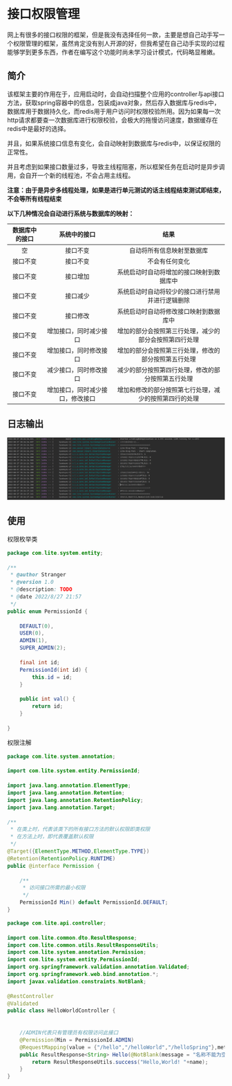 # 接口权限管理

网上有很多的接口权限的框架，但是我没有选择任何一款，主要是想自己动手写一个权限管理的框架，虽然肯定没有别人开源的好，但我希望在自己动手实现的过程能够学到更多东西，作者在编写这个功能时尚未学习设计模式，代码略显稚嫩。



## 简介

该框架主要的作用在于，应用启动时，会自动扫描整个应用的controller与api接口方法，获取spring容器中的信息，包装成java对象，然后存入数据库与redis中，数据库用于数据持久化，而redis用于用户访问时权限校验所用。因为如果每一次http请求都要查一次数据库进行权限校验，会极大的拖慢访问速度，数据缓存在redis中是最好的选择。

并且，如果系统接口信息有变化，会自动映射到数据库与redis中，以保证权限的正常性。

并且考虑到如果接口数量过多，导致主线程阻塞，所以框架任务在启动时是异步调用，会自开一个新的线程池，不会占用主线程。



**注意：由于是异步多线程处理，如果是进行单元测试的话主线程结束测试即结束，不会等所有线程结束**

**以下几种情况会自动进行系统与数据库的映射：**

| 数据库中的接口 |           系统中的接口           |                          结果                          |
| :------------: | :------------------------------: | :----------------------------------------------------: |
|       空       |             接口不变             |               自动将所有信息映射至数据库               |
|    接口不变    |             接口不变             |                     不会有任何变化                     |
|    接口不变    |             接口增加             |        系统启动时自动将增加的接口映射到数据库中        |
|    接口不变    |             接口减少             |    系统启动时自动将较少的接口进行禁用并进行逻辑删除    |
|    接口不变    |             接口修改             |         系统启动时自动将修改接口映射到数据库中         |
|    接口不变    |      增加接口，同时减少接口      | 增加的部分会按照第三行处理，减少的部分会按照第四行处理 |
|    接口不变    |      增加接口，同时修改接口      |  增加的部分会按照第三行处理，修改的部分按照第五行处理  |
|    接口不变    |      减少接口，同时修改接口      |   减少的部分按照第四行处理，修改的部分按照第五行处理   |
|    接口不变    | 增加接口，同时减少接口，修改接口 | 增加和修改的部分按照第七行处理，减少的按照第四行的处理 |



## 日志输出

![image-20220827202753540](assets/%E6%8E%A5%E5%8F%A3%E6%9D%83%E9%99%90%E7%AE%A1%E7%90%86/image-20220827202753540.png)

## 使用

权限枚举类

```java
package com.lite.system.entity;

/**
 * @author Stranger
 * @version 1.0
 * @description: TODO
 * @date 2022/8/27 21:57
 */
public enum PermissionId {

    DEFAULT(0),
    USER(0),
    ADMIN(1),
    SUPER_ADMIN(2);

    final int id;
    PermissionId(int id) {
        this.id = id;
    }

    public int val() {
        return id;
    }

}

```

权限注解

```java
package com.lite.system.annotation;

import com.lite.system.entity.PermissionId;

import java.lang.annotation.ElementType;
import java.lang.annotation.Retention;
import java.lang.annotation.RetentionPolicy;
import java.lang.annotation.Target;

/**
 * 在类上时，代表该类下的所有接口方法的默认权限即类权限
 * 在方法上时，即代表覆盖默认权限
 */
@Target({ElementType.METHOD,ElementType.TYPE})
@Retention(RetentionPolicy.RUNTIME)
public @interface Permission {

    /**
     * 访问接口所需的最小权限
     */
    PermissionId Min() default PermissionId.DEFAULT;
}
```



```java
package com.lite.api.controller;

import com.lite.common.dto.ResultResponse;
import com.lite.common.utils.ResultResponseUtils;
import com.lite.system.annotation.Permission;
import com.lite.system.entity.PermissionId;
import org.springframework.validation.annotation.Validated;
import org.springframework.web.bind.annotation.*;
import javax.validation.constraints.NotBlank;

@RestController
@Validated
public class HelloWorldController {


    //ADMIN代表只有管理员有权限访问此接口
    @Permission(Min = PermissionId.ADMIN)
    @RequestMapping(value = {"/hello","/helloWorld","/helloSpring"},method = {RequestMethod.GET,RequestMethod.POST,RequestMethod.DELETE})
    public ResultResponse<String> Hello(@NotBlank(message = "名称不能为空") @RequestParam String name) {
        return ResultResponseUtils.success("Hello,World! "+name);
    }
}

```

